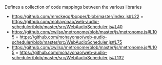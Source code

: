 Defines a collection of code mappings between the various libraries

- https://github.com/mmckegg/bopper/blob/master/index.js#L22 = https://github.com/mohayonao/web-audio-scheduler/blob/master/src/WebAudioScheduler.js#L40
- https://github.com/cwilso/metronome/blob/master/js/metronome.js#L105 = https://github.com/mohayonao/web-audio-scheduler/blob/master/src/WebAudioScheduler.js#L75
- https://github.com/cwilso/metronome/blob/master/js/metronome.js#L105 = https://github.com/mohayonao/web-audio-scheduler/blob/master/src/WebAudioScheduler.js#L132
